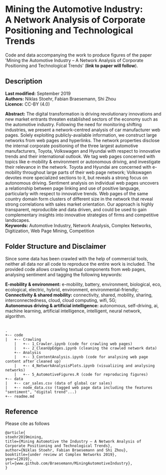 # Mining the Automotive Industry: <br> A Network Analysis of Corporate Positioning and Technological Trends

Code and data accompanying the work to produce figures of the paper 'Mining the Automotive Industry – A Network Analysis of Corporate Positioning and Technological Trends' (**link to paper will follow**). 

## Description
**Last modified:** September 2019 <br>
**Authors:** Niklas Stoehr, Fabian Braesemann, Shi Zhou <br>
**Licence:** CC-BY (4.0)

**Abstract:** The digital transformation is driving revolutionary innovations and new market entrants threaten established sectors of the economy such as the automotive industry. Following the need for monitoring shifting industries, we present a network-centred analysis of car manufacturer web pages. Solely exploiting publicly-available information, we construct large networks from web pages and hyperlinks. The network properties disclose the internal corporate positioning of the three largest automotive manufacturers, Toyota, Volkswagen and Hyundai with respect to innovative trends and their international outlook. We tag web pages concerned with topics like e-mobility & environment or autonomous driving, and investigate their relevance in the network. Toyota and Hyundai are concerned with e-mobility throughout large parts of their web page network; Volkswagen devotes more specialized sections to it, but reveals a strong focus on autonomous driving. Sentiment analysis on individual web pages uncovers a relationship between page linking and use of positive language, particularly with respect to innovative trends. Web pages of the same country domain form clusters of different size in the network that reveal strong correlations with sales market orientation. Our approach is highly transparent, reproducible and data driven, and could be used to gain complementary insights into innovative strategies of firms and competitive landscapes. <br>
**Keywords:** Automotive Industry, Network Analysis, Complex Networks, Digitization, Web Page Mining, Competition


## Folder Structure and Disclaimer
Since some data has been crawled with the help of commercial tools, neither all data nor all code to reproduce the entire work is included. The provided code allows crawling textual components from web pages, analysing sentiment and tagging the following keywords:

**E-mobility & environment:** e-mobility, battery, environment, biological, eco, ecological, electric, hybrid, environment, environmental-friendly;<br> 
**Connectivity & shared mobility:** connectivity, shared, mobility, sharing, interconnectedness, cloud, cloud computing, wifi, 5G;<br> 
**Autonomous driving & artificial intelligence:** autonomous, self-driving, ai, machine learning, artificial intelligence, intelligent, neural network, algorithm.
<br> <br> 

```
.
+-- code
|   +-- Crawling
    |   +-- 1_Crawler.ipynb (code for crawling web pages)
    |   +-- 2_CleanUpEdges.ipynb (cleaning the crawled network data)
    +-- Analysis
    |   +-- 3_ContentAnalysis.ipynb (code for analysing web page content after cleaned up)
    |   +-- 4_NetworkAnalysisPlots.ipynb (visualizing and analysing networks)
    |   +-- 5_AutomotiveFigures.R (code for reproducing figures)
+-- data
|   +-- car_sales.csv (data of global car sales)
|   +-- node_data.csv (tagged web page data including the features "sentiment", "digital trend"...)
+-- readme.md
```

## Reference
Please cite as follows 

```
@article{
stoehr2019mining,
title={Mining Automotive the Industry – A Network Analysis of Corporate Positioning and Technological Trends},
author={Niklas Stoehr, Fabian Braesemann and Shi Zhou},
booktitle={under review at Complex Networks 2019},
year={2019},
url={www.github.com/Braesemann/MiningAutomotiveIndustry},
}
```




